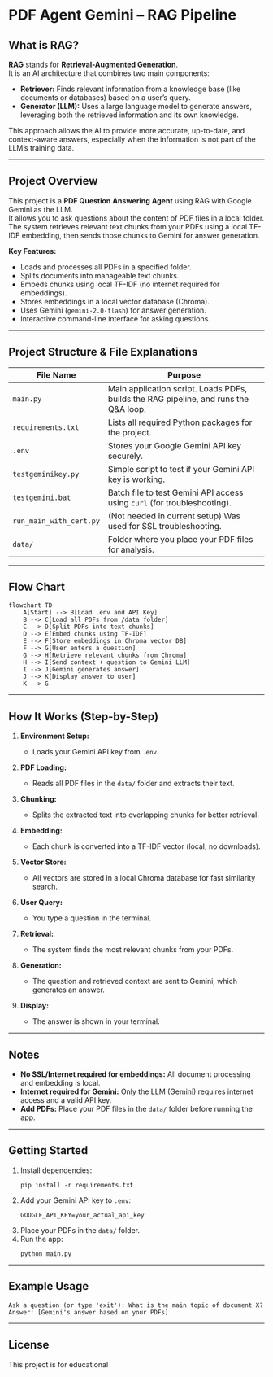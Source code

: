 # PDF Agent Gemini – RAG Pipeline

## What is RAG?

**RAG** stands for **Retrieval-Augmented Generation**.  
It is an AI architecture that combines two main components:
- **Retriever:** Finds relevant information from a knowledge base (like documents or databases) based on a user’s query.
- **Generator (LLM):** Uses a large language model to generate answers, leveraging both the retrieved information and its own knowledge.

This approach allows the AI to provide more accurate, up-to-date, and context-aware answers, especially when the information is not part of the LLM’s training data.

---

## Project Overview

This project is a **PDF Question Answering Agent** using RAG with Google Gemini as the LLM.  
It allows you to ask questions about the content of PDF files in a local folder. The system retrieves relevant text chunks from your PDFs using a local TF-IDF embedding, then sends those chunks to Gemini for answer generation.

**Key Features:**
- Loads and processes all PDFs in a specified folder.
- Splits documents into manageable text chunks.
- Embeds chunks using local TF-IDF (no internet required for embeddings).
- Stores embeddings in a local vector database (Chroma).
- Uses Gemini (`gemini-2.0-flash`) for answer generation.
- Interactive command-line interface for asking questions.

---

## Project Structure & File Explanations

| File Name                | Purpose                                                                 |
|--------------------------|-------------------------------------------------------------------------|
| `main.py`                | Main application script. Loads PDFs, builds the RAG pipeline, and runs the Q&A loop. |
| `requirements.txt`       | Lists all required Python packages for the project.                     |
| `.env`                   | Stores your Google Gemini API key securely.                             |
| `testgeminikey.py`       | Simple script to test if your Gemini API key is working.                |
| `testgemini.bat`         | Batch file to test Gemini API access using `curl` (for troubleshooting).|
| `run_main_with_cert.py`  | (Not needed in current setup) Was used for SSL troubleshooting.         |
| `data/`                  | Folder where you place your PDF files for analysis.                     |

---

## Flow Chart

```mermaid
flowchart TD
    A[Start] --> B[Load .env and API Key]
    B --> C[Load all PDFs from /data folder]
    C --> D[Split PDFs into text chunks]
    D --> E[Embed chunks using TF-IDF]
    E --> F[Store embeddings in Chroma vector DB]
    F --> G[User enters a question]
    G --> H[Retrieve relevant chunks from Chroma]
    H --> I[Send context + question to Gemini LLM]
    I --> J[Gemini generates answer]
    J --> K[Display answer to user]
    K --> G
```

---

## How It Works (Step-by-Step)

1. **Environment Setup:**  
   - Loads your Gemini API key from `.env`.

2. **PDF Loading:**  
   - Reads all PDF files in the `data/` folder and extracts their text.

3. **Chunking:**  
   - Splits the extracted text into overlapping chunks for better retrieval.

4. **Embedding:**  
   - Each chunk is converted into a TF-IDF vector (local, no downloads).

5. **Vector Store:**  
   - All vectors are stored in a local Chroma database for fast similarity search.

6. **User Query:**  
   - You type a question in the terminal.

7. **Retrieval:**  
   - The system finds the most relevant chunks from your PDFs.

8. **Generation:**  
   - The question and retrieved context are sent to Gemini, which generates an answer.

9. **Display:**  
   - The answer is shown in your terminal.

---

## Notes

- **No SSL/Internet required for embeddings:** All document processing and embedding is local.
- **Internet required for Gemini:** Only the LLM (Gemini) requires internet access and a valid API key.
- **Add PDFs:** Place your PDF files in the `data/` folder before running the app.

---

## Getting Started

1. Install dependencies:
   ```
   pip install -r requirements.txt
   ```
2. Add your Gemini API key to `.env`:
   ```
   GOOGLE_API_KEY=your_actual_api_key
   ```
3. Place your PDFs in the `data/` folder.
4. Run the app:
   ```
   python main.py
   ```

---

## Example Usage

```
Ask a question (or type 'exit'): What is the main topic of document X?
Answer: [Gemini's answer based on your PDFs]
```

---

## License

This project is for educational
